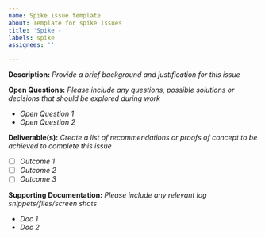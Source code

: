 ```yaml
---
name: Spike issue template
about: Template for spike issues
title: 'Spike - '
labels: spike
assignees: ''

---
```


**Description:**
_Provide a brief background and justification for this issue_

**Open Questions:**
_Please include any questions, possible solutions or decisions that should be explored during work_ 

- _Open Question 1_
- _Open Question 2_


**Deliverable(s):** 
_Create a list of recommendations or proofs of concept to be achieved to complete this issue_

- [ ] _Outcome 1_
- [ ] _Outcome 2_
- [ ] _Outcome 3_

**Supporting Documentation:**
_Please include any relevant log snippets/files/screen shots_

- _Doc 1_
- _Doc 2_

